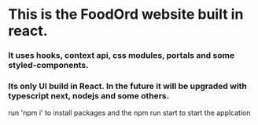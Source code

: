 # This is the FoodOrd website built in react. 

### It uses hooks, context api, css modules, portals and some styled-components.
### Its only UI build in React. In the future it will be upgraded with typescript next, nodejs and some others. 

run 'npm i' to install packages and the npm run start to start the applcation
